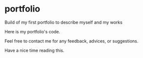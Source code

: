 # portfolio
Build of my first portfolio to describe myself and my works 

Here is my portfolio's code.

Feel free to contact me for any feedback, advices, or suggestions.

Have a nice time reading this.
